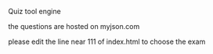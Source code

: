 Quiz tool engine

the questions are hosted on myjson.com

please edit the line near 111 of index.html to choose the exam 
